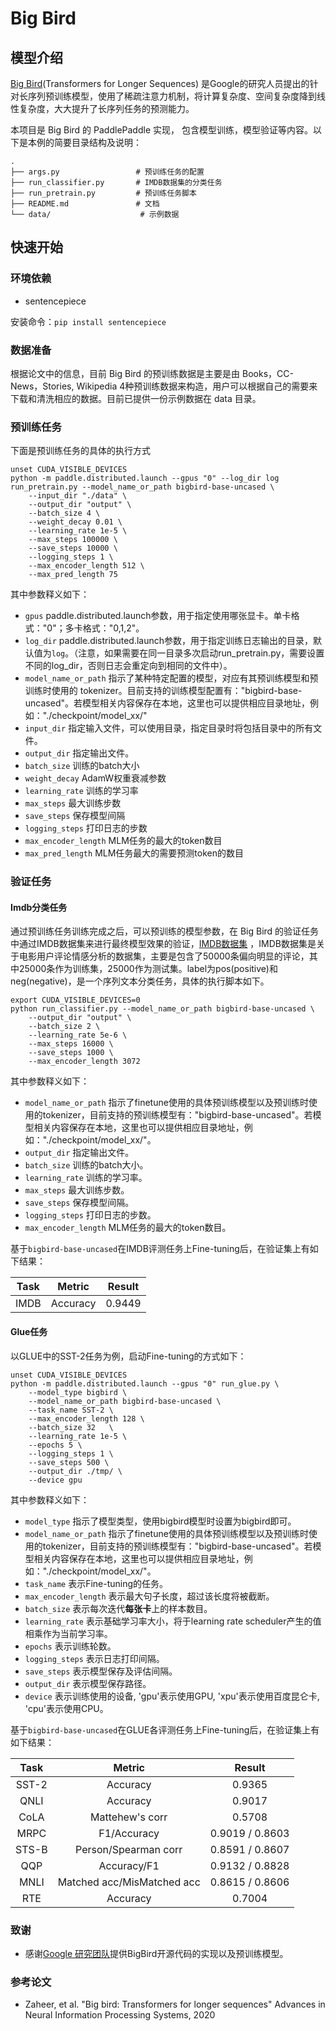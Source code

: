 # Big Bird

## 模型介绍
[Big Bird](https://arxiv.org/abs/2007.14062)(Transformers for Longer Sequences) 是Google的研究人员提出的针对长序列预训练模型，使用了稀疏注意力机制，将计算复杂度、空间复杂度降到线性复杂度，大大提升了长序列任务的预测能力。

本项目是 Big Bird 的 PaddlePaddle 实现， 包含模型训练，模型验证等内容。以下是本例的简要目录结构及说明：

```text
.
├── args.py                 # 预训练任务的配置
├── run_classifier.py       # IMDB数据集的分类任务
├── run_pretrain.py         # 预训练任务脚本
├── README.md               # 文档
└── data/                    # 示例数据
```
## 快速开始

### 环境依赖

- sentencepiece

安装命令：`pip install sentencepiece`

### 数据准备
根据论文中的信息，目前 Big Bird 的预训练数据是主要是由 Books，CC-News，Stories, Wikipedia 4种预训练数据来构造，用户可以根据自己的需要来下载和清洗相应的数据。目前已提供一份示例数据在 data 目录。


### 预训练任务

下面是预训练任务的具体的执行方式

```shell
unset CUDA_VISIBLE_DEVICES
python -m paddle.distributed.launch --gpus "0" --log_dir log  run_pretrain.py --model_name_or_path bigbird-base-uncased \
    --input_dir "./data" \
    --output_dir "output" \
    --batch_size 4 \
    --weight_decay 0.01 \
    --learning_rate 1e-5 \
    --max_steps 100000 \
    --save_steps 10000 \
    --logging_steps 1 \
    --max_encoder_length 512 \
    --max_pred_length 75
```

其中参数释义如下：

- `gpus` paddle.distributed.launch参数，用于指定使用哪张显卡。单卡格式："0"；多卡格式："0,1,2"。
- `log_dir` paddle.distributed.launch参数，用于指定训练日志输出的目录，默认值为`log`。（注意，如果需要在同一目录多次启动run_pretrain.py，需要设置不同的log_dir，否则日志会重定向到相同的文件中）。
- `model_name_or_path` 指示了某种特定配置的模型，对应有其预训练模型和预训练时使用的 tokenizer。目前支持的训练模型配置有："bigbird-base-uncased"。若模型相关内容保存在本地，这里也可以提供相应目录地址，例如："./checkpoint/model_xx/"
- `input_dir` 指定输入文件，可以使用目录，指定目录时将包括目录中的所有文件。
- `output_dir` 指定输出文件。
- `batch_size` 训练的batch大小
- `weight_decay` AdamW权重衰减参数
- `learning_rate` 训练的学习率
- `max_steps` 最大训练步数
- `save_steps` 保存模型间隔
- `logging_steps` 打印日志的步数
- `max_encoder_length` MLM任务的最大的token数目
- `max_pred_length` MLM任务最大的需要预测token的数目


### 验证任务

#### Imdb分类任务
通过预训练任务训练完成之后，可以预训练的模型参数，在 Big Bird 的验证任务中通过IMDB数据集来进行最终模型效果的验证，[IMDB数据集](http://ai.stanford.edu/~amaas/data/sentiment/) ，IMDB数据集是关于电影用户评论情感分析的数据集，主要是包含了50000条偏向明显的评论，其中25000条作为训练集，25000作为测试集。label为pos(positive)和neg(negative)，是一个序列文本分类任务，具体的执行脚本如下。


```shell
export CUDA_VISIBLE_DEVICES=0
python run_classifier.py --model_name_or_path bigbird-base-uncased \
    --output_dir "output" \
    --batch_size 2 \
    --learning_rate 5e-6 \
    --max_steps 16000 \
    --save_steps 1000 \
    --max_encoder_length 3072
```

其中参数释义如下：

- `model_name_or_path` 指示了finetune使用的具体预训练模型以及预训练时使用的tokenizer，目前支持的预训练模型有："bigbird-base-uncased"。若模型相关内容保存在本地，这里也可以提供相应目录地址，例如："./checkpoint/model_xx/"。
- `output_dir` 指定输出文件。
- `batch_size` 训练的batch大小。
- `learning_rate` 训练的学习率。
- `max_steps` 最大训练步数。
- `save_steps` 保存模型间隔。
- `logging_steps` 打印日志的步数。
- `max_encoder_length` MLM任务的最大的token数目。


基于`bigbird-base-uncased`在IMDB评测任务上Fine-tuning后，在验证集上有如下结果：

| Task  | Metric                       | Result            |
|:-----:|:----------------------------:|:-----------------:|
| IMDB  | Accuracy                     |      0.9449       |

#### Glue任务

以GLUE中的SST-2任务为例，启动Fine-tuning的方式如下：

```shell
unset CUDA_VISIBLE_DEVICES
python -m paddle.distributed.launch --gpus "0" run_glue.py \
    --model_type bigbird \
    --model_name_or_path bigbird-base-uncased \
    --task_name SST-2 \
    --max_encoder_length 128 \
    --batch_size 32   \
    --learning_rate 1e-5 \
    --epochs 5 \
    --logging_steps 1 \
    --save_steps 500 \
    --output_dir ./tmp/ \
    --device gpu
```

其中参数释义如下：
- `model_type` 指示了模型类型，使用bigbird模型时设置为bigbird即可。
- `model_name_or_path` 指示了finetune使用的具体预训练模型以及预训练时使用的tokenizer，目前支持的预训练模型有："bigbird-base-uncased"。若模型相关内容保存在本地，这里也可以提供相应目录地址，例如："./checkpoint/model_xx/"。
- `task_name` 表示Fine-tuning的任务。
- `max_encoder_length` 表示最大句子长度，超过该长度将被截断。
- `batch_size` 表示每次迭代**每张卡**上的样本数目。
- `learning_rate` 表示基础学习率大小，将于learning rate scheduler产生的值相乘作为当前学习率。
- `epochs` 表示训练轮数。
- `logging_steps` 表示日志打印间隔。
- `save_steps` 表示模型保存及评估间隔。
- `output_dir` 表示模型保存路径。
- `device` 表示训练使用的设备, 'gpu'表示使用GPU, 'xpu'表示使用百度昆仑卡, 'cpu'表示使用CPU。

基于`bigbird-base-uncased`在GLUE各评测任务上Fine-tuning后，在验证集上有如下结果：

| Task  | Metric                       | Result            |
|:-----:|:----------------------------:|:-----------------:|
| SST-2 | Accuracy                     |      0.9365       |
| QNLI  | Accuracy                     |      0.9017       |
| CoLA  | Mattehew's corr              |      0.5708       |
| MRPC  | F1/Accuracy                  |  0.9019 / 0.8603  |
| STS-B | Person/Spearman corr         |  0.8591 / 0.8607  |
| QQP   | Accuracy/F1                  |  0.9132 / 0.8828  |
| MNLI  | Matched acc/MisMatched acc   |  0.8615 / 0.8606  |
| RTE   | Accuracy                     |      0.7004       |

### 致谢

* 感谢[Google 研究团队](https://github.com/google-research/bigbird)提供BigBird开源代码的实现以及预训练模型。

### 参考论文

* Zaheer, et al. "Big bird: Transformers for longer sequences" Advances in Neural Information Processing Systems, 2020
